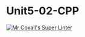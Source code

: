 # Unit5-02-CPP
[![Mr Coxall's Super Linter](https://github.com/ICS3UC-Programming-AngelI/Unit5-02-CPP/workflows/Mr%20Coxall's%20Super%20Linter/badge.svg)](https://github.com/ICS3UC-Programming-AngelI/Unit5-02-CPP/actions/)
